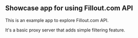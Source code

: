 ## Showcase app for using Fillout.com API 

This is an example app to explore Fillout.com API.

It's a basic proxy server that adds simple filtering feature.


